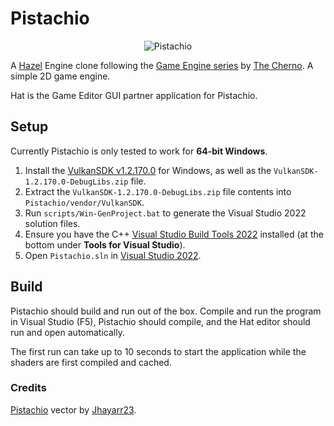 # Pistachio

<p align="center">
    <image src="resources/Pistachio.png" alt="Pistachio">
</p>

A [Hazel](https://github.com/TheCherno/Hazel) Engine clone following the 
[Game Engine series](https://www.youtube.com/playlist?list=PLlrATfBNZ98dC-V-N3m0Go4deliWHPFwT) by 
[The Cherno](https://www.youtube.com/c/TheChernoProject). A simple 2D game engine.

Hat is the Game Editor GUI partner application for Pistachio.

## Setup

Currently Pistachio is only tested to work for **64-bit Windows**.

1. Install the [VulkanSDK v1.2.170.0](https://vulkan.lunarg.com/sdk/home) for Windows, as well as the `VulkanSDK-1.2.170.0-DebugLibs.zip`
   file.
2. Extract the `VulkanSDK-1.2.170.0-DebugLibs.zip` file contents into `Pistachio/vendor/VulkanSDK`.
3. Run `scripts/Win-GenProject.bat` to generate the Visual Studio 2022 solution files.
4. Ensure you have the C++ [Visual Studio Build Tools 2022](https://visualstudio.microsoft.com/downloads/) installed
   (at the bottom under **Tools for Visual Studio**).
5. Open `Pistachio.sln` in [Visual Studio 2022](https://visualstudio.microsoft.com/vs/).

## Build

Pistachio should build and run out of the box. Compile and run the program in Visual Studio (F5), Pistachio should compile, 
and the Hat editor should run and open automatically. 

The first run can take up to 10 seconds to start the application while the shaders are first compiled and cached.

### Credits

[Pistachio](https://www.deviantart.com/jhayarr23/art/MLP-Vector-Pistachio-770159749) vector by
[Jhayarr23](https://www.deviantart.com/jhayarr23).
